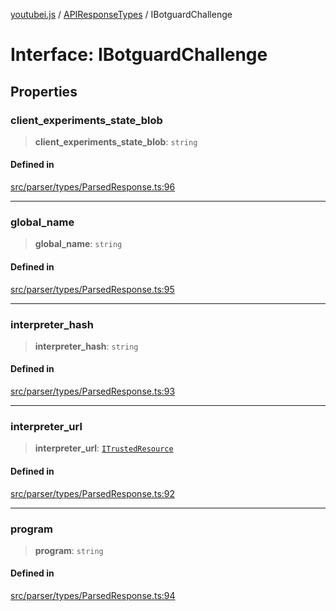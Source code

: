 [youtubei.js](../../../README.md) / [APIResponseTypes](../README.md) / IBotguardChallenge

# Interface: IBotguardChallenge

## Properties

### client\_experiments\_state\_blob

> **client\_experiments\_state\_blob**: `string`

#### Defined in

[src/parser/types/ParsedResponse.ts:96](https://github.com/LuanRT/YouTube.js/blob/4ae0cc5c523a2080e68d6c0c1437c78fe318ea30/src/parser/types/ParsedResponse.ts#L96)

***

### global\_name

> **global\_name**: `string`

#### Defined in

[src/parser/types/ParsedResponse.ts:95](https://github.com/LuanRT/YouTube.js/blob/4ae0cc5c523a2080e68d6c0c1437c78fe318ea30/src/parser/types/ParsedResponse.ts#L95)

***

### interpreter\_hash

> **interpreter\_hash**: `string`

#### Defined in

[src/parser/types/ParsedResponse.ts:93](https://github.com/LuanRT/YouTube.js/blob/4ae0cc5c523a2080e68d6c0c1437c78fe318ea30/src/parser/types/ParsedResponse.ts#L93)

***

### interpreter\_url

> **interpreter\_url**: [`ITrustedResource`](ITrustedResource.md)

#### Defined in

[src/parser/types/ParsedResponse.ts:92](https://github.com/LuanRT/YouTube.js/blob/4ae0cc5c523a2080e68d6c0c1437c78fe318ea30/src/parser/types/ParsedResponse.ts#L92)

***

### program

> **program**: `string`

#### Defined in

[src/parser/types/ParsedResponse.ts:94](https://github.com/LuanRT/YouTube.js/blob/4ae0cc5c523a2080e68d6c0c1437c78fe318ea30/src/parser/types/ParsedResponse.ts#L94)
